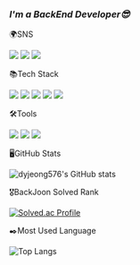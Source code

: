 ### *I'm a BackEnd Developer😎*    

  

🌍SNS

<a href="https://velog.io/@dyjeong"><img src="https://img.shields.io/badge/velog-20C997?style=flat-square&logo=Velog&logoColor=white"/></a> <a href="https://github.com/dyjeong576"><img src="https://img.shields.io/badge/github-181717?style=flat-square&logo=Github&logoColor=white"/></a> <a href="mailto:dyjeong576@gmail.com"><img src="https://img.shields.io/badge/Gmail-EA4335?style=flat-square&logo=Gmail&logoColor=white"/></a>

📚Tech Stack

<img src="https://img.shields.io/badge/C++-0599C?style=flat-square&logo=C&logoColor=white"/> <img src="https://img.shields.io/badge/JavaScript-F7DF1E?style=flat-square&logo=JavaScript&logoColor=white"/> <img src="https://img.shields.io/badge/Node.js-339933?style=flat-square&logo=Node.js&logoColor=white"/> <img src="https://img.shields.io/badge/MySQL-4479A1?style=flat-square&logo=MySQL&logoColor=white"/> <img src="https://img.shields.io/badge/AmazonAWS-232F3E?style=flat-square&logo=AmazonAWS&logoColor=white"/>

🛠️Tools

<img src="https://img.shields.io/badge/Slack-4A154B?style=flat-square&logo=Slack&logoColor=white"/> <img src="https://img.shields.io/badge/Swagger-85EA2D?style=flat-square&logo=Swagger&logoColor=white"/> <img src="https://img.shields.io/badge/Postman-FF6C37?style=flat-square&logo=Postman&logoColor=white"/>

🖥️GitHub Stats

![dyjeong576's GitHub stats](https://github-readme-stats.vercel.app/api?username=dyjeong576&show_icons=true&theme=dark) 

🎖️BackJoon Solved Rank

[![Solved.ac Profile](http://mazassumnida.wtf/api/generate_badge?boj=dyjeong576)](https://solved.ac/dyjeong576)

✒️Most Used Language

![Top Langs](https://github-readme-stats.vercel.app/api/top-langs/?username=dyjeong576&layout=compact&theme=dark)

